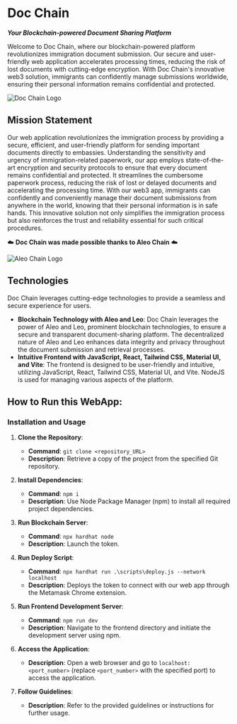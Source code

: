 # Doc Chain
_**Your Blockchain-powered Document Sharing Platform**_

Welcome to Doc Chain, where our blockchain-powered platform revolutionizes immigration document submission. Our secure and user-friendly web application accelerates processing times, reducing the risk of lost documents with cutting-edge encryption. With Doc Chain's innovative web3 solution, immigrants can confidently manage submissions worldwide, ensuring their personal information remains confidential and protected.

![Doc Chain Logo](public/assets/logo_princeton.png)

## Mission Statement
Our web application revolutionizes the immigration process by providing a secure, efficient, and user-friendly platform for sending important documents directly to embassies. Understanding the sensitivity and urgency of immigration-related paperwork, our app employs state-of-the-art encryption and security protocols to ensure that every document remains confidential and protected. It streamlines the cumbersome paperwork process, reducing the risk of lost or delayed documents and accelerating the processing time. With our web3 app, immigrants can confidently and conveniently manage their document submissions from anywhere in the world, knowing that their personal information is in safe hands. This innovative solution not only simplifies the immigration process but also reinforces the trust and reliability essential for such critical procedures.

:cloud: **Doc Chain was made possible thanks to Aleo Chain** :cloud:

![Aleo Chain Logo](https://images.ctfassets.net/qyo46trxl4dy/14rOrlCn2BTJdCzAf2fvFu/48e441ab0f73d0852ee42a110d317b4d/1-welcome-to-aleo.png)

## Technologies
Doc Chain leverages cutting-edge technologies to provide a seamless and secure experience for users.

- **Blockchain Technology with Aleo and Leo**: Doc Chain leverages the power of Aleo and Leo, prominent blockchain technologies, to ensure a secure and transparent document-sharing platform. The decentralized nature of Aleo and Leo enhances data integrity and privacy throughout the document submission and retrieval processes.
- **Intuitive Frontend with JavaScript, React, Tailwind CSS, Material UI, and Vite**: The frontend is designed to be user-friendly and intuitive, utilizing JavaScript, React, Tailwind CSS, Material UI, and Vite. NodeJS is used for managing various aspects of the platform.

## How to Run this WebApp:
### Installation and Usage

1. **Clone the Repository**:
   - **Command**: `git clone <repository_URL>`
   - **Description**: Retrieve a copy of the project from the specified Git repository.

2. **Install Dependencies**:
   - **Command**: `npm i`
   - **Description**: Use Node Package Manager (npm) to install all required project dependencies.

3. **Run Blockchain Server**:
   - **Command**: `npx hardhat node`
   - **Description**: Launch the token.

4. **Run Deploy Script**:
   - **Command**: `npx hardhat run .\scripts\deploy.js --network localhost`
   - **Description**: Deploys the token to connect with our web app through the Metamask Chrome extension.

5. **Run Frontend Development Server**:
   - **Command**: `npm run dev`
   - **Description**: Navigate to the frontend directory and initiate the development server using npm.

6. **Access the Application**:
   - **Description**: Open a web browser and go to `localhost:<port_number>` (replace `<port_number>` with the specified port) to access the application.

7. **Follow Guidelines**:
   - **Description**: Refer to the provided guidelines or instructions for further usage.

